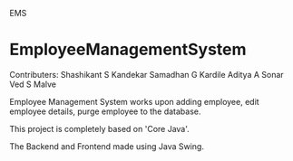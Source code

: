 EMS
# EmployeeManagementSystem

Contributers: Shashikant S Kandekar
              Samadhan G Kardile
              Aditya A Sonar
              Ved S Malve
              
Employee Management System works upon adding employee, edit employee details, purge employee to the database.

This project is completely based on 'Core Java'.

The Backend and Frontend made using Java Swing.
